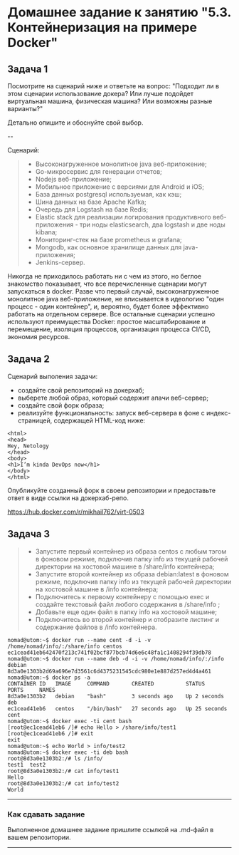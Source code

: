 # Домашнее задание к занятию "5.3. Контейнеризация на примере Docker"

## Задача 1 

Посмотрите на сценарий ниже и ответьте на вопрос:
"Подходит ли в этом сценарии использование докера? Или лучше подойдет виртуальная машина, физическая машина? Или возможны разные варианты?"

Детально опишите и обоснуйте свой выбор.

--

Сценарий:

>- Высоконагруженное монолитное java веб-приложение; 
>- Go-микросервис для генерации отчетов;
>- Nodejs веб-приложение;
>- Мобильное приложение c версиями для Android и iOS;
>- База данных postgresql используемая, как кэш;
>- Шина данных на базе Apache Kafka;
>- Очередь для Logstash на базе Redis;
>- Elastic stack для реализации логирования продуктивного веб-приложения - три ноды elasticsearch, два logstash и две ноды kibana;
>- Мониторинг-стек на базе prometheus и grafana;
>- Mongodb, как основное хранилище данных для java-приложения;
>- Jenkins-сервер.

Никогда не приходилось работать ни с чем из этого, но беглое знакомство показывает, что все перечисленные сценарии могут запускаться в docker.
Разве что первый случай, высоконагруженное монолитное java веб-приложение, не вписывается в идеологию "один процесс - один контейнер", и, вероятно,
 будет более эффективно работать на отдельном сервере. Все остальные сценарии успешно используют преимущества Docker: простое масштабирование и перемещение, изоляция процессов,
 организация процесса CI/CD, экономия ресурсов.  


## Задача 2 

Сценарий выполения задачи:

- создайте свой репозиторий на докерхаб; 
- выберете любой образ, который содержит апачи веб-сервер;
- создайте свой форк образа;
- реализуйте функциональность: 
запуск веб-сервера в фоне с индекс-страницей, содержащей HTML-код ниже: 
```
<html>
<head>
Hey, Netology
</head>
<body>
<h1>I’m kinda DevOps now</h1>
</body>
</html>
```
Опубликуйте созданный форк в своем репозитории и предоставьте ответ в виде ссылки на докерхаб-репо.  

https://hub.docker.com/r/mikhail762/virt-0503

## Задача 3 

>- Запустите первый контейнер из образа centos c любым тэгом в фоновом режиме, подключив папку info из текущей рабочей директории на хостовой машине в /share/info контейнера;
>- Запустите второй контейнер из образа debian:latest в фоновом режиме, подключив папку info из текущей рабочей директории на хостовой машине в /info контейнера;
>- Подключитесь к первому контейнеру с помощью exec и создайте текстовый файл любого содержания в /share/info ;
>- Добавьте еще один файл в папку info на хостовой машине;
>- Подключитесь во второй контейнер и отобразите листинг и содержание файлов в /info контейнера.

```commandline
nomad@utom:~$ docker run --name cent -d -i -v /home/nomad/info/:/share/info centos
ec1cead41eb642470f213c741f02bcf877bcb74d6e6c48fa1c1408294f39db78
nomad@utom:~$ docker run --name deb -d -i -v /home/nomad/info/:/info debian
8d3a0e1303b2d69a696e7d3561c6d4375231545cdc980e1e887d257ed4d4a461
nomad@utom:~$ docker ps -a
CONTAINER ID   IMAGE     COMMAND       CREATED          STATUS          PORTS     NAMES
8d3a0e1303b2   debian    "bash"        3 seconds ago    Up 2 seconds              deb
ec1cead41eb6   centos    "/bin/bash"   27 seconds ago   Up 25 seconds             cent
nomad@utom:~$ docker exec -ti cent bash
[root@ec1cead41eb6 /]# echo Hello > /share/info/test1
[root@ec1cead41eb6 /]# exit
exit
nomad@utom:~$ echo World > info/test2
nomad@utom:~$ docker exec -ti deb bash
root@8d3a0e1303b2:/# ls /info/
test1  test2
root@8d3a0e1303b2:/# cat info/test1
Hello
root@8d3a0e1303b2:/# cat info/test2
World
```

---

### Как cдавать задание

Выполненное домашнее задание пришлите ссылкой на .md-файл в вашем репозитории.

---
